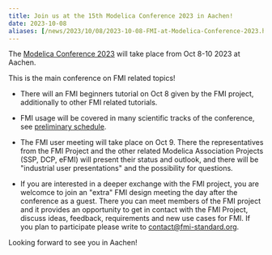 ```yaml
---
title: Join us at the 15th Modelica Conference 2023 in Aachen!
date: 2023-10-08
aliases: [/news/2023/10/08/2023-10-08-FMI-at-Modelica-Conference-2023.html]
---
```


The [Modelica Conference 2023](https://2023.international.conference.modelica.org/) will take place from Oct 8-10 2023 at Aachen. 

This is the main conference on FMI related topics!

* There will an FMI beginners tutorial on Oct 8 given by the FMI project, additionally to other FMI related tutorials.

* FMI usage will be covered in many scientific tracks of the conference, see [preliminary schedule](https://2023.international.conference.modelica.org/Sessions.html).

* The FMI user meeting will take place on Oct 9. There the representatives from the FMI Project and the other related Modelica Association Projects (SSP, DCP, eFMI) will present their status and outlook, and there will be "industrial user presentations" and the possibility for questions.

* If you are interested in a deeper exchange with the FMI project, you are welcomce to join an "extra" 
FMI design meeting the day after the conference as a guest. There you can meet members of the FMI project and it provides an opportunity to get in contact with the FMI Project, discuss ideas, feedback, requirements and new use cases for FMI.
If you plan to participate please write to contact@fmi-standard.org.

Looking forward to see you in Aachen!
